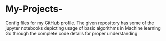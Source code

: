 # My-Projects-
Config files for my GitHub profile.
The given repository has some of the jupyter notebooks depicting usage of basic algorithms in Machine learning 
Go through the complete code details for proper understanding
